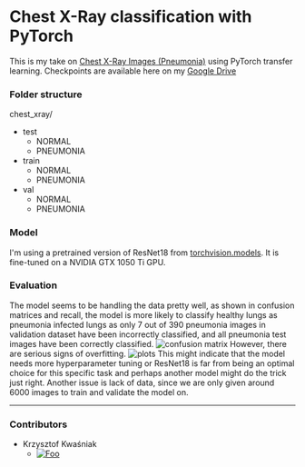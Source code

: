 # Chest X-Ray classification with PyTorch
This is my take on [Chest X-Ray Images (Pneumonia)](https://www.kaggle.com/paultimothymooney/chest-xray-pneumonia) using PyTorch transfer learning.
Checkpoints are available here on my [Google Drive](https://drive.google.com/drive/folders/1rZ8FixPrRzBQi9OX_gAJWXVfXPKyqjLV?usp=sharing)


### Folder structure 
chest_xray/
- test
    - NORMAL
    - PNEUMONIA
- train
    - NORMAL
    - PNEUMONIA
- val
    - NORMAL
    - PNEUMONIA


### Model


I'm using a pretrained version of ResNet18 from [torchvision.models](https://pytorch.org/docs/stable/torchvision/models.html). It is fine-tuned on a NVIDIA GTX 1050 Ti GPU.


### Evaluation  
The model seems to be handling the data pretty well, as shown in confusion matrices and recall, the model is more likely to classify healthy lungs as pneumonia infected lungs as only 7 out of 390 pneumonia images in validation dataset have been incorrectly classified, and all pneumonia test images have been correctly classified.
![confusion matrix](https://i.imgur.com/Q7o45i4.png)
 However, there are serious signs of overfitting.
![plots](https://i.imgur.com/SdaS72O.png)
  This might indicate that the model needs more hyperparameter tuning or ResNet18 is far from being an optimal choice for this specific task and perhaps another model might do the trick just right. Another issue is lack of data, since we are only given around 6000 images to train and validate the model on.


---


### Contributors  
- Krzysztof Kwaśniak 
    - [![Foo](https://i.imgur.com/nQueDcg.png)](https://www.linkedin.com/in/kwasniak-krzysztof/)

